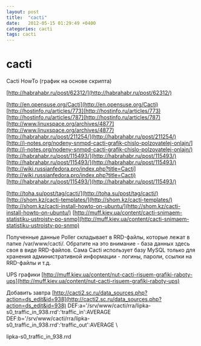 ```yaml
---
layout: post
title:  "cacti"
date:   2012-05-15 01:29:49 +0400
categories: cacti
tags: cacti
---
```


# cacti

Cacti HowTo (график на основе скрипта)

[http://habrahabr.ru/post/62312/](http://habrahabr.ru/post/62312/)

[http://en.opensuse.org/Cacti](http://en.opensuse.org/Cacti)
[http://hostinfo.ru/articles/773](http://hostinfo.ru/articles/773)
[http://hostinfo.ru/articles/787](http://hostinfo.ru/articles/787)
[http://www.linuxspace.org/archives/4877](http://www.linuxspace.org/archives/4877)
[http://habrahabr.ru/post/211254/](http://habrahabr.ru/post/211254/)
[http://i-notes.org/nodeny-snmpd-cacti-grafik-chislo-polzovatelej-onlajn/](http://i-notes.org/nodeny-snmpd-cacti-grafik-chislo-polzovatelej-onlajn/)
[http://habrahabr.ru/post/115493/](http://habrahabr.ru/post/115493/)
[http://habrahabr.ru/post/115493/](http://habrahabr.ru/post/115493/)
[http://wiki.russianfedora.pro/index.php?title=Cacti](http://wiki.russianfedora.pro/index.php?title=Cacti)
[http://habrahabr.ru/post/115493/](http://habrahabr.ru/post/115493/)

[http://toha.su/post/tag/cacti/](http://toha.su/post/tag/cacti/)
[http://shom.kz/cacti-templates/](http://shom.kz/cacti-templates/)
[http://shom.kz/cacti-install-howto-on-ubuntu/](http://shom.kz/cacti-install-howto-on-ubuntu/)
[http://muff.kiev.ua/content/cacti-snimaem-statistiku-ustroistv-po-snmp](http://muff.kiev.ua/content/cacti-snimaem-statistiku-ustroistv-po-snmp)

Полученные данные Poller складывает в RRD-файлы, которые лежат в папке /var/www/cacti/. Обратите на это внимание - база данных здесь своя в виде RRD-файлов. 
Сама Cacti использует базу MySQL только для хранения административной информации - логины, пароли, ссылки на RRD-файлы и т.д. 


UPS графики
[http://muff.kiev.ua/content/nut-cacti-risuem-grafiki-raboty-ups](http://muff.kiev.ua/content/nut-cacti-risuem-grafiki-raboty-ups)

Добавить завтра
[http://cacti2.sc.ru/data_sources.php?action=ds_edit&id=938](http://cacti2.sc.ru/data_sources.php?action=ds_edit&id=938)
DEF:a='/srv/www/cacti/rra/lipka-s0_traffic_in_938.rrd':'traffic_in':AVERAGE \
DEF:b='/srv/www/cacti/rra/lipka-s0_traffic_in_938.rrd':'traffic_out':AVERAGE \


lipka-s0_traffic_in_938.rrd